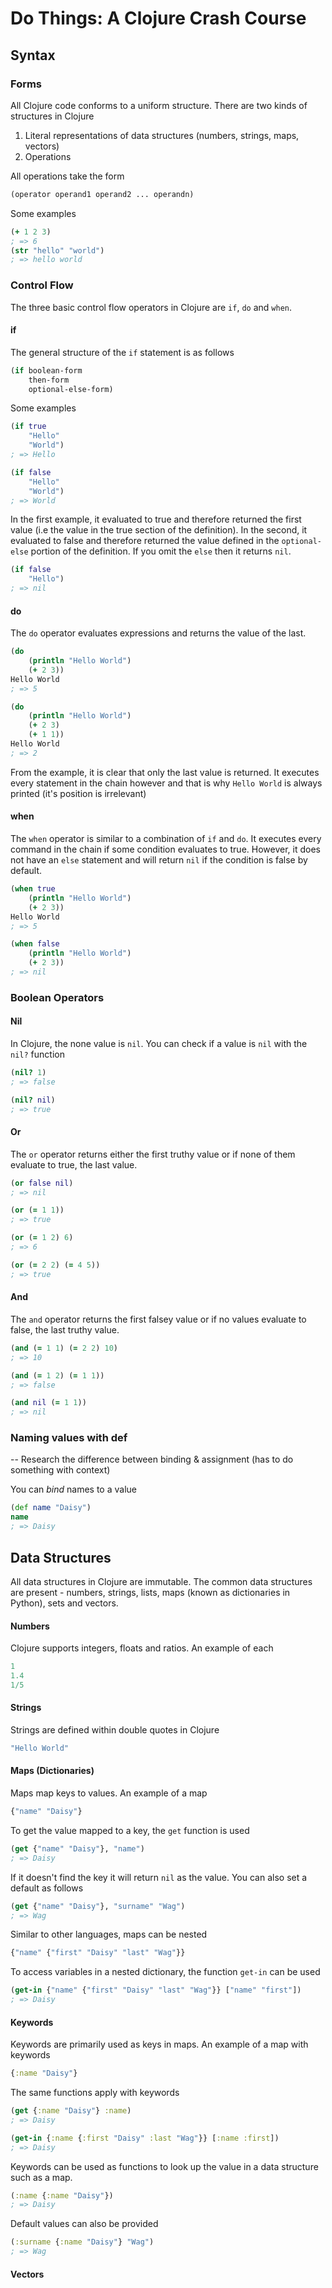 # Do Things: A Clojure Crash Course

## Syntax

### Forms

All Clojure code conforms to a uniform structure. There are two kinds of structures in Clojure

1. Literal representations of data structures (numbers, strings, maps, vectors)
2. Operations

All operations take the form

```clojure
(operator operand1 operand2 ... operandn)
```

Some examples

```clojure
(+ 1 2 3)
; => 6
(str "hello" "world")
; => hello world
```

### Control Flow

The three basic control flow operators in Clojure are `if`, `do` and `when`.

#### if

The general structure of the `if` statement is as follows


```clojure
(if boolean-form
    then-form
    optional-else-form)
```

Some examples

```clojure
(if true
    "Hello"
    "World")
; => Hello

(if false
    "Hello"
    "World")
; => World
```
In the first example, it evaluated to true and therefore returned the first value (i.e the value in the true section of the definition). In the second, it evaluated to false and therefore returned the value defined in the `optional-else` portion of the definition. If you omit the `else` then it returns `nil`.

```clojure
(if false
    "Hello")
; => nil
```

#### do

The `do` operator evaluates expressions and returns the value of the last.

```clojure
(do
    (println "Hello World")
    (+ 2 3))
Hello World
; => 5

(do
    (println "Hello World")
    (+ 2 3)
    (+ 1 1))
Hello World
; => 2
```

From the example, it is clear that only the last value is returned. It executes every statement in the chain however and that is why `Hello World` is always printed (it's position is irrelevant)

#### when

The `when` operator is similar to a combination of `if` and `do`. It executes every command in the chain if some condition evaluates to true. However, it does not have an `else` statement and will return `nil` if the condition is false by default.

```clojure
(when true
    (println "Hello World")
    (+ 2 3))
Hello World
; => 5

(when false
    (println "Hello World")
    (+ 2 3))
; => nil
```

### Boolean Operators

#### Nil

In Clojure, the none value is `nil`. You can check if a value is `nil` with the `nil?` function

```clojure
(nil? 1)
; => false

(nil? nil)
; => true
```

#### Or

The `or` operator returns either the first truthy value or if none of them evaluate to true, the last value.

```clojure
(or false nil)
; => nil

(or (= 1 1))
; => true

(or (= 1 2) 6)
; => 6

(or (= 2 2) (= 4 5))
; => true
```

#### And

The `and` operator returns the first falsey value or if no values evaluate to false, the last truthy value.

```clojure
(and (= 1 1) (= 2 2) 10)
; => 10

(and (= 1 2) (= 1 1))
; => false

(and nil (= 1 1))
; => nil
```

### Naming values with def

-- Research the difference between binding & assignment (has to do something with context)

You can *bind* names to a value 

```clojure
(def name "Daisy")
name
; => Daisy
```

## Data Structures

All data structures in Clojure are immutable. The common data structures are present - numbers, strings, lists, maps (known as dictionaries in Python), sets and vectors.

#### Numbers

Clojure supports integers, floats and ratios. An example of each

```clojure
1
1.4
1/5
```

#### Strings

Strings are defined within double quotes in Clojure

```clojure
"Hello World"
```

#### Maps (Dictionaries)

Maps map keys to values. An example of a map

```clojure
{"name" "Daisy"}
```

To get the value mapped to a key, the `get` function is used

```clojure
(get {"name" "Daisy"}, "name")
; => Daisy
```
If it doesn't find the key it will return `nil` as the value. You can also set a default as follows

```clojure
(get {"name" "Daisy"}, "surname" "Wag")
; => Wag
```

Similar to other languages, maps can be nested

```clojure
{"name" {"first" "Daisy" "last" "Wag"}}
```

To access variables in a nested dictionary, the function `get-in` can be used

```clojure
(get-in {"name" {"first" "Daisy" "last" "Wag"}} ["name" "first"])
; => Daisy
```

#### Keywords

Keywords are primarily used as keys in maps. An example of a map with keywords

```clojure
{:name "Daisy"}
```

The same functions apply with keywords

```clojure
(get {:name "Daisy"} :name)
; => Daisy

(get-in {:name {:first "Daisy" :last "Wag"}} [:name :first])
; => Daisy
```

Keywords can be used as functions to look up the value in a data structure such as a map.

```clojure
(:name {:name "Daisy"})
; => Daisy
```
Default values can also be provided

```clojure
(:surname {:name "Daisy"} "Wag")
; => Wag
```

#### Vectors
